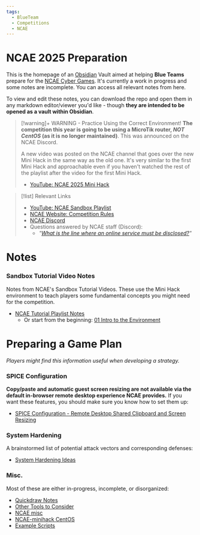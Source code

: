 ```yaml
---
tags:
  - BlueTeam
  - Competitions
  - NCAE
---
```

# NCAE 2025 Preparation

This is the homepage of an [Obsidian](https://obsidian.md/) Vault aimed at helping **Blue Teams** prepare for the [NCAE Cyber Games](https://www.ncaecybergames.org). It's currently a work in progress and some notes are incomplete. You can access all relevant notes from here.

To view and edit these notes, you can download the repo and open them in any markdown editor/viewer you'd like - though **they are intended to be opened as a vault within Obsidian**.


> [!warning]+ WARNING - Practice Using the Correct Environment!
> **The competition this year is going to be using a MicroTik router, *NOT CentOS* (as it is no longer maintained)**. This was announced on the NCAE Discord.
>
> A new video was posted on the NCAE channel that goes over the new Mini Hack in the same way as the old one. It's very similar to the first Mini Hack and approachable even if you haven't watched the rest of the playlist after the video for the first Mini Hack.
> - [YouTube: NCAE 2025 Mini Hack](https://www.youtube.com/watch?v=gu5A2yCITRs&list=PLqux0fXsj7x3WYm6ZWuJnGC1rXQZ1018M&index=47)


> [!list] Relevant Links
> - [YouTube: NCAE Sandbox Playlist](https://www.youtube.com/playlist?list=PLqux0fXsj7x3WYm6ZWuJnGC1rXQZ1018M)
> - [NCAE Website: Competition Rules](https://www.ncaecybergames.org/rules/)
> - [NCAE Discord](https://discord.ncaecybergames.org/)
> - Questions answered by NCAE staff (Discord):
> 	- *"[What is the line where an online service must be disclosed?](https://discord.com/channels/624969095292518401/1339009691044544542)"*

# Notes

### Sandbox Tutorial Video Notes
Notes from NCAE's Sandbox Tutorial Videos. These use the Mini Hack environment to teach players some fundamental concepts you might need for the competition.

- [NCAE Tutorial Playlist Notes](Tutorial%20Video%20Notes/NCAE%20Tutorial%20Playlist%20Notes.md)
	- Or start from the beginning: [01 Intro to the Environment](Tutorial%20Video%20Notes/01%20Intro%20to%20the%20Environment.md)

# Preparing a Game Plan
*Players might find this information useful when developing a strategy.*

### SPICE Configuration
**Copy/paste and automatic guest screen resizing are not available via the default in-browser remote desktop experience NCAE provides.** If you want these features, you should make sure you know how to set them up:

- [SPICE Configuration - Remote Desktop Shared Clipboard and Screen Resizing](SPICE%20Configuration%20-%20Remote%20Desktop%20Shared%20Clipboard%20and%20Screen%20Resizing.md)

### System Hardening
A brainstormed list of potential attack vectors and corresponding defenses:

- [System Hardening Ideas](System%20Hardening%20Ideas.md)

### Misc.
Most of these are either in-progress, incomplete, or disorganized:

- [Quickdraw Notes](Quickdraw%20Notes.md)
- [Other Tools to Consider](Other%20Tools%20to%20Consider.md)
- [NCAE misc](Tutorial%20Video%20Notes/NCAE%20misc.md)
- [NCAE-minihack CentOS](Tutorial%20Video%20Notes/NCAE-minihack%20CentOS.md)
- [Example Scripts](Scripts/Example%20Scripts.md)
